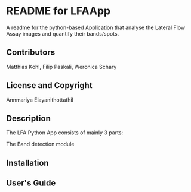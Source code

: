 # README for LFAApp

A readme for the python-based Application that analyse the Lateral Flow Assay images and quantify their bands/spots.


## Contributors

Matthias Kohl, Filip Paskali, Weronica Schary

## License and Copyright

Annmariya Elayanithottathil


## Description

The LFA Python App consists of mainly 3 parts:

The Band detection module

## Installation

## User's Guide

